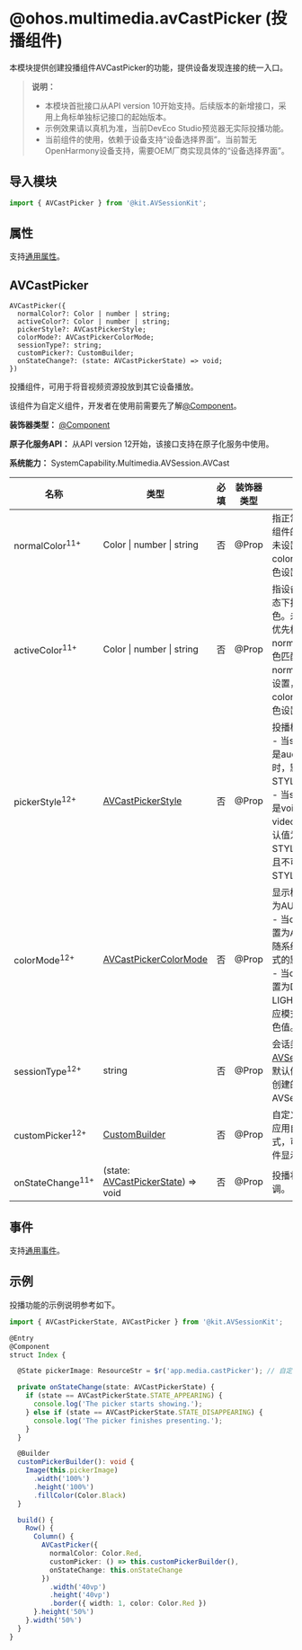 # @ohos.multimedia.avCastPicker (投播组件)

本模块提供创建投播组件AVCastPicker的功能，提供设备发现连接的统一入口。

> **说明：**
>
> - 本模块首批接口从API version 10开始支持。后续版本的新增接口，采用上角标单独标记接口的起始版本。
> - 示例效果请以真机为准，当前DevEco Studio预览器无实际投播功能。<!--Del-->
> - 当前组件的使用，依赖于设备支持“设备选择界面”。当前暂无OpenHarmony设备支持，需要OEM厂商实现具体的“设备选择界面”。<!--DelEnd-->
> <!--RP2--><!--RP2End-->

## 导入模块

```js
import { AVCastPicker } from '@kit.AVSessionKit';
```

## 属性

支持[通用属性](../apis-arkui/arkui-ts/ts-component-general-attributes.md)。

## AVCastPicker

```
AVCastPicker({
  normalColor?: Color | number | string;
  activeColor?: Color | number | string;
  pickerStyle?: AVCastPickerStyle;
  colorMode?: AVCastPickerColorMode;
  sessionType?: string;
  customPicker?: CustomBuilder;
  onStateChange?: (state: AVCastPickerState) => void;
})
```

投播组件，可用于将音视频资源投放到其它设备播放。

该组件为自定义组件，开发者在使用前需要先了解[@Component](../../quick-start/arkts-create-custom-components.md#component)。

**装饰器类型：** [@Component](../../quick-start/arkts-create-custom-components.md)

**原子化服务API：** 从API version 12开始，该接口支持在原子化服务中使用。

**系统能力：** SystemCapability.Multimedia.AVSession.AVCast

| 名称 | 类型 | 必填 | 装饰器类型 | 说明 |
| -------- | -------- | -------- | -------- | -------- |
| normalColor<sup>11+</sup> | Color &#124; number &#124; string | 否 | @Prop | 指正常状态下投播组件的颜色。<br>未设置将采用colorMode下的颜色设置。 |
| activeColor<sup>11+</sup> | Color &#124; number &#124; string | 否 | @Prop | 指设备切换成功状态下投播组件的颜色。未设置系统将优先根据normalColor的颜色匹配；如果normalColor也未设置，将采用colorMode下的颜色设置。 |
| pickerStyle<sup>12+</sup> | [AVCastPickerStyle](js-apis-avCastPickerParam.md#avcastpickerstyle12) | 否 | @Prop | 投播样式。<br>- 当sessionType是audio或者video时，默认值为STYLE_PANEL；<br>- 当sessionType是voice_call或者video_call时，默认值为STYLE_MENU，且不可修改为STYLE_PANEL。|
| colorMode<sup>12+</sup> | [AVCastPickerColorMode](js-apis-avCastPickerParam.md#avcastpickercolormode12) | 否 |  @Prop | 显示模式。默认值为AUTO。<br>- 当colorMode设置为AUTO时，跟随系统的深浅色模式的默认色值；<br>- 当colorMode设置为DARK、LIGHT时，使用对应模式的系统预定色值。 |
| sessionType<sup>12+</sup> | string | 否| @Prop | 会话类型，可参考[AVSessionType](js-apis-avsession.md#avsessiontype10)。默认值为当前应用创建的AVSessionType。 |
| customPicker<sup>12+</sup> | [CustomBuilder](../apis-arkui/arkui-ts/ts-types.md#custombuilder8) | 否 | @Prop | 自定义样式。建议应用自定义组件样式，可有效提升组件显示速度。 |
| onStateChange<sup>11+</sup> | (state: [AVCastPickerState](js-apis-avCastPickerParam.md)) => void | 否 | @Prop | 投播状态更改回调。 |

## 事件

支持[通用事件](../apis-arkui/arkui-ts/ts-component-general-events.md)。

## 示例

投播功能的示例说明参考如下。
<!--RP1--><!--RP1End-->

```ts
import { AVCastPickerState, AVCastPicker } from '@kit.AVSessionKit';

@Entry
@Component
struct Index {

  @State pickerImage: ResourceStr = $r('app.media.castPicker'); // 自定义资源。

  private onStateChange(state: AVCastPickerState) {
    if (state == AVCastPickerState.STATE_APPEARING) {
      console.log('The picker starts showing.');
    } else if (state == AVCastPickerState.STATE_DISAPPEARING) {
      console.log('The picker finishes presenting.');
    }
  }

  @Builder
  customPickerBuilder(): void {
    Image(this.pickerImage)
      .width('100%')
      .height('100%')
      .fillColor(Color.Black)
  }

  build() {
    Row() {
      Column() {
        AVCastPicker({
          normalColor: Color.Red,
          customPicker: () => this.customPickerBuilder(),
          onStateChange: this.onStateChange
        })
          .width('40vp')
          .height('40vp')
          .border({ width: 1, color: Color.Red })
      }.height('50%')
    }.width('50%')
  }
}
```
